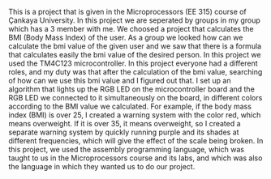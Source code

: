 This is a project that is given in the Microprocessors (EE 315) course of Çankaya University. In this project we are seperated by groups in my group which has a 3 member with me. We choosed a project that calculates the BMI (Body Mass Index) of the user. As a group we looked how can we calculate the bmi value of the given user and we saw that there is a formula that calculates easily the bmi value of the desired person. In this project we used the TM4C123 microcontroller. In this project everyone had a different roles, and my duty was that after the calculation of the bmi value, searching of how can we use this bmi value and I figured out that. I set up an algorithm that lights up the RGB LED on the microcontroller board and the RGB LED we connected to it simultaneously on the board, in different colors according to the BMI value we calculated. For example, if the body mass index (BMI) is over 25, I created a warning system with the color red, which means overweight. If it is over 35, it means overweight, so I created a separate warning system by quickly running purple and its shades at different frequencies, which will give the effect of the scale being broken. In this project, we used the assembly programming language, which was taught to us in the Microprocessors course and its labs, and which was also the language in which they wanted us to do our project. 

